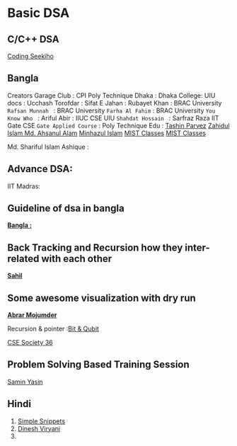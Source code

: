 # Basic DSA 

## C/C++ DSA
[Coding Seekiho](https://www.youtube.com/watch?v=OkS9YkfW50s)

## Bangla
Creators Garage Club : [](https://www.youtube.com/watch?v=zU1l_3pni4Q&list=PLEdpzVR8XTjYoAB3bY4oZ8TFpGifdvZQN&index=2)
CPI Poly Technique Dhaka : [](https://www.youtube.com/watch?v=xckNCvd9_Yg&list=PLYo5MkklwWkAejwvqwfXYP3QCUSHQdqiJ)
Dhaka College: [](https://www.youtube.com/watch?v=DvXjcFAQo-U&list=PLnlBjmudMSY2-iC-jeSgufNJkFDfzOtNY)
UIU docs :[](https://www.youtube.com/watch?v=ZHGTwhWmXNs&list=PL3_ATDyQLqPgbRW8G8205EIS7zOtctbmq)
Ucchash Torofdar : [](https://www.youtube.com/watch?v=aQyNAl0ip2c&list=PLp7yhNWDuCSDtXcsGIiMBNGmNctbSeiDx)
Sifat E Jahan :[](https://www.youtube.com/watch?v=28aNb5Uozn4&list=PLDhfPtp8Oqv25kapfLnM_NZtxDy5sF5Tx)
Rubayet Khan : [](https://www.youtube.com/@RUBAYATKHAN89/playlists) 
BRAC University `Rafsan Munnah ` : [](https://www.youtube.com/watch?v=weow6LwmMrk&list=PLD_RsOa29eqUqd86rzrS09HaqguU9o7z9&index=1)
BRAC University `Farha Al Fahim` : [](https://www.youtube.com/watch?v=H_ESfKidJAI&list=PLBu7-uQsI3zLdlToPKm6Yzb76SlavoPBb)
BRAC University `You Know Who ` : [](https://www.youtube.com/@you.know-who/playlists)
Ariful Abir :[](https://www.youtube.com/@arifulabir9363/playlists)
IIUC CSE [](https://www.youtube.com/@IIUC_CSE/playlists)
UIU `Shahdat Hossain ` : [](https://www.youtube.com/@sahadatislam.6336/playlists)
Sarfraz Raza[](https://www.youtube.com/@SarfrazRazaOfficial/playlists)
IIT Gate CSE ` Gate Applied Course ` :[](https://www.youtube.com/watch?v=Qi7PZdS_VZQ&list=PLEVDNf7p-wYyh712BgmW9UGrAc88bl3OF)
Poly Technique Edu : [](https://www.youtube.com/watch?v=nxCIRChDqag&list=PLaKhCRbzWGx7sK6NqYGlxgqSIpepiu1Oi&index=1)
[Tashin Parvez](https://www.youtube.com/@tashinparvez/videos)
[Zahidul Islam ](https://www.youtube.com/@zahidhossen3134/playlists)
[Md. Ahsanul Alam](https://www.youtube.com/@ahasan_04/playlists)
[Minhazul Islam](https://www.youtube.com/@minhazulislam3048/playlists)
[MIST Classes](https://www.youtube.com/@mistclasses25/videos)
[MIST Classes](https://www.youtube.com/@mistclasses25/playlists)

Md. Shariful Islam Ashique  : [](https://www.youtube.com/@mdsiaofficial/videos)
## Advance DSA: 
IIT Madras: [](https://www.youtube.com/watch?v=awfHNIF6v9Q&list=PL54i8TI-dREZtNaEDi6pe5z8Vp6SRKS8G)


## Guideline of dsa in bangla
 **[Bangla : ](https://www.youtube.com/watch?v=1B3YfQhcBJA)**


## Back Tracking and Recursion how they inter-related with each other
**[Sahil](https://www.youtube.com/shorts/Bq48TgQfHBU)**


## Some awesome visualization with dry run
 **[Abrar Mojumder](https://www.youtube.com/@abrarmojahidrafi4509/videos)**

Recursion & pointer :[Bit & Qubit](https://www.youtube.com/@bitandqubit/videos)


[CSE Society 36](https://www.youtube.com/@csesociety9400/playlists)


## Problem Solving Based Training Session
[ Samin Yasin ](https://www.youtube.com/@saminYasir007/playlists)


## Hindi 
1. [ Simple Snippets](https://www.youtube.com/@SimpleSnippets/playlists)
2. [Dinesh Viryani](https://www.youtube.com/playlist?list=PL6Zs6LgrJj3tDXv8a_elC6eT_4R5gfX4d)
3. 